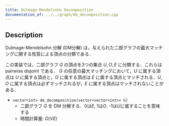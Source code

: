 ```yaml
---
title: Dulmage-Mendelsohn Decomposition
documentation_of: ../../graph/dm_decomposition.cpp
---
```


## Description

Dulmage-Mendelsohn 分解 (DM分解) は，与えられた二部グラフの最大マッチングに関する性質による頂点の分類である．

この実装では，二部グラフ $G$ の頂点を3つの集合 $U, O, E$ に分類する．これらは pairwise disjoint である．
$G$ の任意の最大マッチングにおいて，$U$ に属する頂点は $U$ に属する頂点と，$O$ に属する頂点は $E$ に属する頂点とマッチされる．$U, O$ に属する頂点は必ずマッチされるが，$E$ に属する頂点はマッチされないことがある．

- `vector<int> dm_decomposition(vector<vector<int>> G)`
    - 二部グラフ $G$ を DM 分解する．0は$E$, 1は$O$, -1は$U$に属することを意味する
    - 時間計算量: $O(VE)$